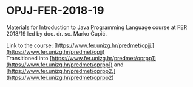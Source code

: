 # OPJJ-FER-2018-19
Materials for Introduction to Java Programming Language course at FER 2018/19 led by doc. dr. sc. Marko Čupić.

Link to the course: [https://www.fer.unizg.hr/predmet/opjj.](https://www.fer.unizg.hr/predmet/opjj) <br>
Transitioned into [https://www.fer.unizg.hr/predmet/oprpp1](https://www.fer.unizg.hr/predmet/oprpp1) and [https://www.fer.unizg.hr/predmet/oprpp2.](https://www.fer.unizg.hr/predmet/oprpp2)
